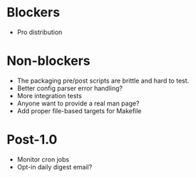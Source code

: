 # Blockers

- Pro distribution

# Non-blockers

- The packaging pre/post scripts are brittle and hard to test.
- Better config parser error handling?
- More integration tests
- Anyone want to provide a real man page?
- Add proper file-based targets for Makefile

# Post-1.0

- Monitor cron jobs
- Opt-in daily digest email?
